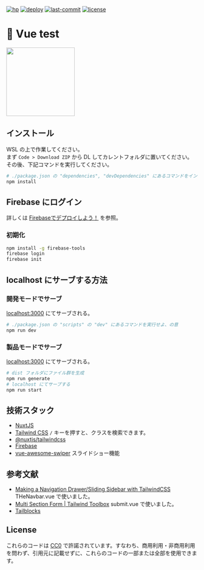 [![hp](https://raw.githubusercontent.com/moyomogi/vuetest/master/docs/hp.svg)](https://vuetest-103b3.web.app)
[![deploy](https://github.com/moyomogi/vuetest/actions/workflows/deploy-on-merge.yml/badge.svg)](https://github.com/moyomogi/vuetest/actions/workflows/deploy-on-merge.yml)
[![last-commit](https://img.shields.io/github/last-commit/moyomogi/vuetest)](https://github.com/moyomogi/vuetest/commits/master)
[![license](https://img.shields.io/badge/license-CC0-blue)](https://creativecommons.org/publicdomain/zero/1.0/deed.ja)

# 🌸 Vue test
<img src="https://i.imgur.com/R9YV2YX.png" width="180">  

## インストール
WSL の上で作業してください。  
まず `Code > Download ZIP` から DL してカレントフォルダに置いてください。その後、下記コマンドを実行してください。  
```sh
# ./package.json の "dependencies", "devDependencies" にあるコマンドをインストール
npm install
```

## Firebase にログイン
詳しくは [Firebaseでデプロイしよう！](https://qiita.com/hiroki-harada/items/ca22ac177db68e3c3796) を参照。
### 初期化
```sh
npm install -g firebase-tools
firebase login
firebase init
```

## localhost にサーブする方法

### 開発モードでサーブ
[localhost:3000](http://localhost:3000) にてサーブされる。
```sh
# ./package.json の "scripts" の "dev" にあるコマンドを実行せよ、の意
npm run dev
```

### 製品モードでサーブ
[localhost:3000](http://localhost:3000) にてサーブされる。
```sh
# dist フォルダにファイル群を生成
npm run generate
# localhost にてサーブする
npm run start
```

## 技術スタック
- [NuxtJS](https://nuxtjs.org/ja/docs/get-started/installation/)
- [Tailwind CSS](https://tailwindcss.com/docs/installation)
  `/` キーを押すと、クラスを検索できます。
- [@nuxtjs/tailwindcss](https://tailwindcss.nuxtjs.org)
- [Firebase](https://firebase.google.com/)
- [vue-awesome-swiper](https://github.surmon.me/vue-awesome-swiper/)
  スライドショー機能

## 参考文献
- [Making a Navigation Drawer/Sliding Sidebar with TailwindCSS](https://dev.to/fayaz/making-a-navigation-drawer-sliding-sidebar-with-tailwindcss-blueprint-581l)
  THeNavbar.vue で使いました。
- [Multi Section Form | Tailwind Toolbox](https://www.tailwindtoolbox.com/templates/multi-section-form)
  submit.vue で使いました。
- [Tailblocks](https://tailblocks.cc)

## License
これらのコードは [CC0](https://creativecommons.org/publicdomain/zero/1.0/deed.ja) で許諾されています。すなわち、商用利用・非商用利用を問わず、引用元に記載せずに、これらのコードの一部または全部を使用できます。
